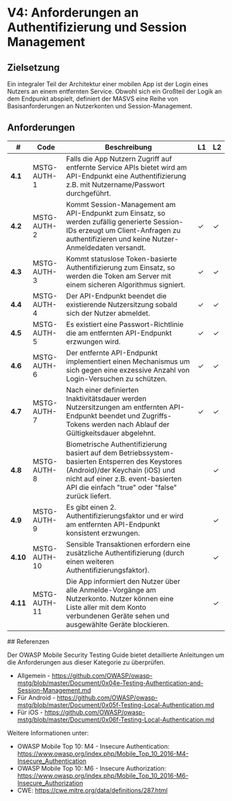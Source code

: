 # V4: Anforderungen an Authentifizierung und Session Management

## Zielsetzung

Ein integraler Teil der Architektur einer mobilen App ist der Login eines Nutzers an einem entfernten Service. Obwohl sich ein Großteil der Logik an dem Endpunkt abspielt, definiert der MASVS eine Reihe von Basisanforderungen an Nutzerkonten und Session-Management.

## Anforderungen

| # | Code | Beschreibung | L1 | L2 |
| --- | --- | --- | --- | --- |
| **4.1** | MSTG-AUTH-1 | Falls die App Nutzern Zugriff auf entfernte Service APIs bietet wird am API-Endpunkt eine Authentifizierung z.B. mit Nutzername/Passwort durchgeführt.
| **4.2** | MSTG-AUTH-2 | Kommt Session-Management am API-Endpunkt zum Einsatz, so werden zufällig generierte Session-IDs erzeugt um Client-Anfragen zu authentifizieren und keine Nutzer-Anmeldedaten versandt. | ✓ | ✓ |
| **4.3** | MSTG-AUTH-3 | Kommt statuslose Token-basierte Authentifizierung zum Einsatz, so werden die Token am Server mit einem sicheren Algorithmus signiert. | ✓ | ✓ |
| **4.4** | MSTG-AUTH-4 | Der API-Endpunkt beendet die existierende Nutzersitzung sobald sich der Nutzer abmeldet. | ✓ | ✓ |
| **4.5** | MSTG-AUTH-5 | Es existiert eine Passwort-Richtlinie die am entfernten API-Endpunkt erzwungen wird. | ✓ | ✓ |
| **4.6** | MSTG-AUTH-6 | Der entfernte API-Endpunkt implementiert einen Mechanismus um sich gegen eine exzessive Anzahl von Login-Versuchen zu schützen. | ✓ | ✓ |
| **4.7** | MSTG-AUTH-7 | Nach einer definierten Inaktivitätsdauer werden Nutzersitzungen am entfernten API-Endpunkt beendet und Zugriffs-Tokens werden nach Ablauf der Gültigkeitsdauer abgelehnt. | ✓ | ✓ |
| **4.8** | MSTG-AUTH-8 | Biometrische Authentifizierung basiert auf dem Betriebssystem-basierten Entsperren des Keystores (Android)/der Keychain (iOS) und nicht auf einer z.B. event-basierten API die einfach "true" oder "false" zurück liefert. |   | ✓ |
| **4.9** | MSTG-AUTH-9 | Es gibt einen 2. Authentifizierungsfaktor und er wird am entfernten API-Endpunkt konsistent erzwungen. |   | ✓ |
| **4.10** | MSTG-AUTH-10 | Sensible Transaktionen erfordern eine zusätzliche Authentifizierung (durch einen weiteren Authentifizierungsfaktor). |   | ✓ |
| **4.11** | MSTG-AUTH-11 | Die App informiert den Nutzer über alle Anmelde-Vorgänge am Nutzerkonto. Nutzer können eine Liste aller mit dem Konto verbundenen Geräte sehen und ausgewählte Geräte blockieren. |  | ✓ |
<div style="page-break-after: always;"></div>
## Referenzen

Der OWASP Mobile Security Testing Guide bietet detaillierte Anleitungen um die Anforderungen aus dieser Kategorie zu überprüfen.

- Allgemein - <https://github.com/OWASP/owasp-mstg/blob/master/Document/0x04e-Testing-Authentication-and-Session-Management.md>
- Für Android - <https://github.com/OWASP/owasp-mstg/blob/master/Document/0x05f-Testing-Local-Authentication.md>
- Für iOS - <https://github.com/OWASP/owasp-mstg/blob/master/Document/0x06f-Testing-Local-Authentication.md>

Weitere Informationen unter:

- OWASP Mobile Top 10: M4 - Insecure Authentication: <https://www.owasp.org/index.php/Mobile_Top_10_2016-M4-Insecure_Authentication>
- OWASP Mobile Top 10: M6 - Insecure Authorization: <https://www.owasp.org/index.php/Mobile_Top_10_2016-M6-Insecure_Authorization>
- CWE:  <https://cwe.mitre.org/data/definitions/287.html>
